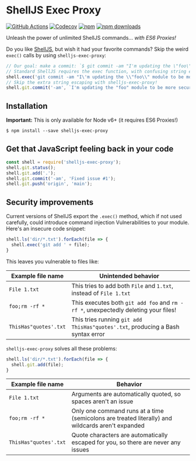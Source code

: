 # ShellJS Exec Proxy

[![GitHub Actions](https://img.shields.io/github/actions/workflow/status/nfischer/shelljs-exec-proxy/main.yml?style=flat-square&logo=github)](https://github.com/nfischer/shelljs-exec-proxy/actions/workflows/main.yml)
[![Codecov](https://img.shields.io/codecov/c/github/nfischer/shelljs-exec-proxy.svg?style=flat-square)](https://codecov.io/gh/nfischer/shelljs-exec-proxy)
[![npm](https://img.shields.io/npm/v/shelljs-exec-proxy.svg?style=flat-square)](https://www.npmjs.com/package/shelljs-exec-proxy)
[![npm downloads](https://img.shields.io/npm/dm/shelljs-exec-proxy.svg?style=flat-square)](https://www.npmjs.com/package/shelljs-exec-proxy)

Unleash the power of unlimited ShellJS commands... *with ES6 Proxies!*

Do you like [ShellJS](https://github.com/shelljs/shelljs), but wish it had your
favorite commands? Skip the weird `exec()` calls by using `shelljs-exec-proxy`:

```javascript
// Our goal: make a commit: `$ git commit -am "I'm updating the \"foo\" module to be more secure"`
// Standard ShellJS requires the exec function, with confusing string escaping:
shell.exec('git commit -am "I\'m updating the \\"foo\\" module to be more secure"');
// Skip the extra string escaping with shelljs-exec-proxy!
shell.git.commit('-am', `I'm updating the "foo" module to be more secure`);
```

## Installation

**Important:** This is only available for Node v6+ (it requires ES6 Proxies!)

```
$ npm install --save shelljs-exec-proxy
```

## Get that JavaScript feeling back in your code

```javascript
const shell = require('shelljs-exec-proxy');
shell.git.status();
shell.git.add('.');
shell.git.commit('-am', 'Fixed issue #1');
shell.git.push('origin', 'main');
```

## Security improvements

Current versions of ShellJS export the `.exec()` method, which if not used
carefully, could introduce command injection Vulnerabilities to your module.
Here's an insecure code snippet:

```javascript
shell.ls('dir/*.txt').forEach(file => {
  shell.exec('git add ' + file);
}
```

This leaves you vulnerable to files like:

| Example file name | Unintended behavior |
|------------------ | ------------- |
| `File 1.txt` | This tries to add both `File` and `1.txt`, instead of `File 1.txt` |
| `foo;rm -rf *` | This executes both `git add foo` and `rm -rf *`, unexpectedly deleting your files! |
| `ThisHas"quotes'.txt` | This tries running `git add ThisHas"quotes'.txt`, producing a Bash syntax error |

`shelljs-exec-proxy` solves all these problems:

```javascript
shell.ls('dir/*.txt').forEach(file => {
  shell.git.add(file);
}
```

| Example file name | Behavior |
|------------------ | ------------ |
| `File 1.txt` | Arguments are automatically quoted, so spaces aren't an issue |
| `foo;rm -rf *` | Only one command runs at a time (semicolons are treated literally) and wildcards aren't expanded |
| `ThisHas"quotes'.txt` | Quote characters are automatically escaped for you, so there are never any issues |
